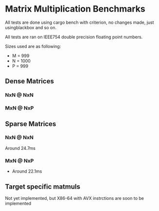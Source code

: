 # Matrix Multiplication Benchmarks

All tests are done using cargo bench with criterion, no changes made, just usingblackbox and so on.

All tests are ran on IEEE754 double precision floating point numbers.

Sizes used are as following:
- M = 999
- N = 1000
- P = 999


## Dense Matrices

### NxN @ NxN 


### MxN @ NxP


## Sparse Matrices 


### NxN @ NxN 
Around 24.7ms

### MxN @ NxP
- Around 22.1ms


## Target specific matmuls

Not yet implemented, but X86-64 with AVX instrctions are soon to be implemented
